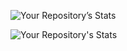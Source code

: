 
![Your Repository’s Stats](https://github-readme-stats.vercel.app/api?username=kowais915&show_icons=true)

![Your Repository's Stats](https://github-readme-stats.vercel.app/api/top-langs/?username=kowais915&theme=blue-green)
